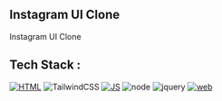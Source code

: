 ## Instagram UI Clone
Instagram UI Clone

## Tech Stack :
[![HTML](https://img.shields.io/badge/html5%20-%23E34F26.svg?&style=for-the-badge&logo=html5&logoColor=white)](https://github.com/jigar-sable/Web-UI-Clones/search?l=html)
![TailwindCSS](https://img.shields.io/badge/Tailwind_CSS-38B2AC?style=for-the-badge&logo=tailwind-css&logoColor=white)
[![JS](https://img.shields.io/badge/javascript%20-%23323330.svg?&style=for-the-badge&logo=javascript&logoColor=%23F7DF1E)](https://github.com/jigar-sable/Web-UI-Clones/search?l=javascript)
![node](https://img.shields.io/badge/Node.js-43853D?style=for-the-badge&logo=node.js&logoColor=white)
![jquery](https://img.shields.io/badge/jquery-%230769AD.svg?style=for-the-badge&logo=jquery&logoColor=white)
[![web](https://img.shields.io/badge/Netlify-00C7B7?style=for-the-badge&logo=netlify&logoColor=white)](https://instagramwebui.netlify.app)
